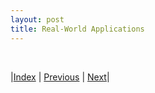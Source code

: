 ```yaml
---
layout: post
title: Real-World Applications
---
```




<br/>

|[Index](../../) | [Previous](../algebrareview) | [Next](../../1/1)|
